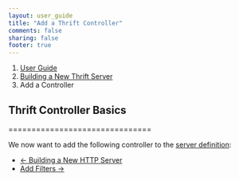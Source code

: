 ```yaml
---
layout: user_guide
title: "Add a Thrift Controller"
comments: false
sharing: false
footer: true
---
```


<ol class="breadcrumb">
  <li><a href="/finatra/user-guide">User Guide</a></li>
  <li><a href="/finatra/user-guide/build-new-thrift-server">Building a New Thrift Server</a></li>
  <li class="active">Add a Controller</li>
</ol>

## Thrift Controller Basics
===============================

We now want to add the following controller to the [server definition](/finatra/user-guide/build-new-thrift-server#server-definition):


<nav>
  <ul class="pager">
    <li class="previous"><a href="/finatra/user-guide/build-new-http-server"><span aria-hidden="true">&larr;</span>&nbsp;Building&nbsp;a&nbsp;New&nbsp;HTTP&nbsp;Server</a></li>
    <li class="next"><a href="/finatra/user-guide/build-new-http-server/filter.html">Add&nbsp;Filters&nbsp;<span aria-hidden="true">&rarr;</span></a></li>
  </ul>
</nav>
